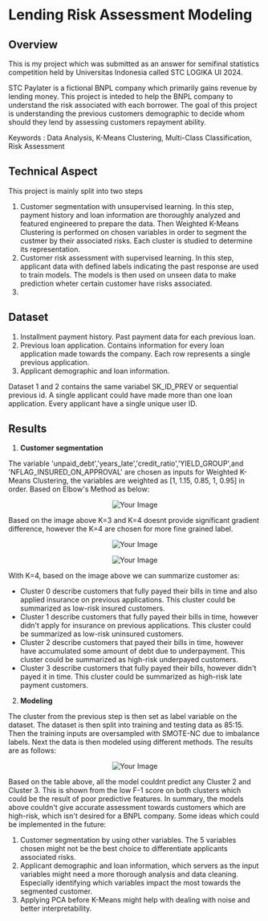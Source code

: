 # Lending Risk Assessment Modeling 

## Overview
This is my project which was submitted as an answer for semifinal statistics competition held by Universitas Indonesia called STC LOGIKA UI 2024. 

STC Paylater is a fictional BNPL company which primarily gains revenue by lending money. This project is inteded to help the BNPL company to understand the risk associated with each borrower. The goal of this project is understanding the previous customers demographic to decide whom should they lend by assessing customers repayment ability.

Keywords : Data Analysis, K-Means Clustering, Multi-Class Classification, Risk Assessment



## Technical Aspect
This project is mainly split into two steps
1. Customer segmentation with unsupervised learning. In this step, payment history and loan information are thoroughly analyzed and featured engineered to prepare the data. Then Weighted K-Means Clustering is performed on chosen variables in order to segment the custmer by their associated risks. Each cluster is studied to determine its representation.
2. Customer risk assessment with supervised learning. In this step, applicant data with defined labels indicating the past response are used to train models. The models is then used on unseen data to make prediction wheter certain customer have risks associated.
3. 
## Dataset
1. Installment payment history. Past payment data for each previous loan.
2. Previous loan application. Contains information for every loan application made towards the company. Each row represents a single previous application.
3. Applicant demographic and loan information.
   
Dataset 1 and 2 contains the same variabel SK_ID_PREV or sequential previous id. A single applicant could have made more than one loan application. Every applicant have a single unique user ID.

## Results
1. **Customer segmentation**

The variable 'unpaid_debt','years_late','credit_ratio','YIELD_GROUP',and 'NFLAG_INSURED_ON_APPROVAL' are chosen as inputs for Weighted K-Means Clustering, the variables are weighted as [1, 1.15, 0.85, 1, 0.95] in order. Based on Elbow's Method as below:

<p align="center">
  <img src="https://github.com/tobp03/project-RA/assets/83869882/479deb35-4c45-4adf-9746-407371bd680c" alt="Your Image">
</p>

Based on the image above K=3 and K=4 doesnt provide significant gradient difference, however the K=4 are chosen for more fine grained label. 
<p align="center">
  <img src="https://github.com/tobp03/project-RA/assets/83869882/47a223dd-966e-4211-976e-03298b17b4a1" alt="Your Image">
</p>

<p align="center">
  <img src="https://github.com/tobp03/project-RA/assets/83869882/d1e36747-ec2d-42f9-9798-efee2764bd41" alt="Your Image">
</p>

With K=4, based on the image above we can summarize customer as:
* Cluster 0 describe customers that fully payed their bills in time and also applied insurance on previous applications. This cluster could be summarized as low-risk insured customers.
* Cluster 1 describe customers that fully payed their bills in time, however didn't apply for insurance on previous applications. This cluster could be summarized as low-risk uninsured customers.
* Cluster 2 describe customers that payed their bills in time, however have accumulated some amount of debt due to underpayment. This cluster could be summarized as high-risk underpayed customers.
* Cluster 3 describe customers that fully payed their bills, however didn't payed it in time. This cluster could be summarized as high-risk late payment customers.

2. **Modeling**

The cluster from the previous step is then set as label variable on the dataset. The dataset is then split into training and testing data as 85:15. Then the training inputs are oversampled with SMOTE-NC due to imbalance labels. Next the data is then modeled using different methods. The results are as follows: 
<p align="center">
  <img src="https://github.com/tobp03/project-RA/assets/83869882/83b02fc0-bce0-4b73-92a9-b68bbba2835d" alt="Your Image">
</p>
Based on the table above, all the model couldnt predict any Cluster 2 and Cluster 3. This is shown from the low F-1 score on both clusters which could be the result of poor predictive features. In summary, the models above couldn't give accurate assessment towards customers which are high-risk, which isn't desired for a BNPL company. Some ideas which could be implemented in the future:

1. Customer segmentation by using other variables.  The 5 variables chosen might not be the best choice to differentiate applicants associated risks.
2. Applicant demographic and loan information, which servers as the input variables might need a more thorough analysis and data cleaning. Especially identifying which variables impact the most towards the segmented customer.
3. Applying PCA before K-Means might help with dealing with noise and better interpretability.
